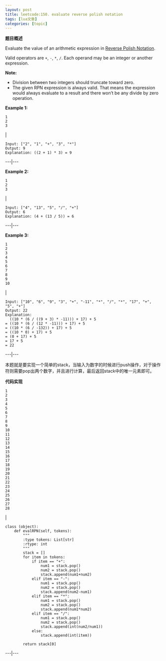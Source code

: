 ```yaml
---
layout: post
title: leetcode:150. evaluate reverse polish notation 
tags: [lua文章]
categories: [topic]
---
```

**题目概述**

Evaluate the value of an arithmetic expression in [Reverse Polish
Notation](http://en.wikipedia.org/wiki/Reverse_Polish_notation).

Valid operators are `+`, `-`, `*`, `/`. Each operand may be an integer or
another expression.

**Note:**

  * Division between two integers should truncate toward zero.
  * The given RPN expression is always valid. That means the expression would always evaluate to a result and there won’t be any divide by zero operation.

**Example 1:**

    
    
    1  
    2  
    3  
    

|

    
    
    Input: ["2", "1", "+", "3", "*"]  
    Output: 9  
    Explanation: ((2 + 1) * 3) = 9  
      
  
---|---  
  
**Example 2:**

    
    
    1  
    2  
    3  
    

|

    
    
    Input: ["4", "13", "5", "/", "+"]  
    Output: 6  
    Explanation: (4 + (13 / 5)) = 6  
      
  
---|---  
  
**Example 3:**

    
    
    1  
    2  
    3  
    4  
    5  
    6  
    7  
    8  
    9  
    10  
    

|

    
    
    Input: ["10", "6", "9", "3", "+", "-11", "*", "/", "*", "17", "+", "5", "+"]  
    Output: 22  
    Explanation:   
      ((10 * (6 / ((9 + 3) * -11))) + 17) + 5  
    = ((10 * (6 / (12 * -11))) + 17) + 5  
    = ((10 * (6 / -132)) + 17) + 5  
    = ((10 * 0) + 17) + 5  
    = (0 + 17) + 5  
    = 17 + 5  
    = 22  
      
  
---|---  
  
本题就是要实现一个简单的stack，当输入为数字的时候进行push操作，对于操作符则需要pop出两个数字，并且进行计算，最后返回stack中的唯一元素即可。

**代码实现**

    
    
    1  
    2  
    3  
    4  
    5  
    6  
    7  
    8  
    9  
    10  
    11  
    12  
    13  
    14  
    15  
    16  
    17  
    18  
    19  
    20  
    21  
    22  
    23  
    24  
    25  
    26  
    27  
    28  
    

|

    
    
    class (object):  
        def evalRPN(self, tokens):  
            """  
            :type tokens: List[str]  
            :rtype: int  
            """  
            stack = []  
            for item in tokens:  
                if item == "+":  
                    num1 = stack.pop()  
                    num2 = stack.pop()  
                    stack.append(num1+num2)  
                elif item == "-":  
                    num1 = stack.pop()  
                    num2 = stack.pop()  
                    stack.append(num2-num1)  
                elif item == "*":  
                    num1 = stack.pop()  
                    num2 = stack.pop()  
                    stack.append(num1*num2)  
                elif item == "/":  
                    num1 = stack.pop()  
                    num2 = stack.pop()  
                    stack.append(int(num2/num1))  
                else:  
                    stack.append(int(item))  
      
            return stack[0]  
      
  
---|---